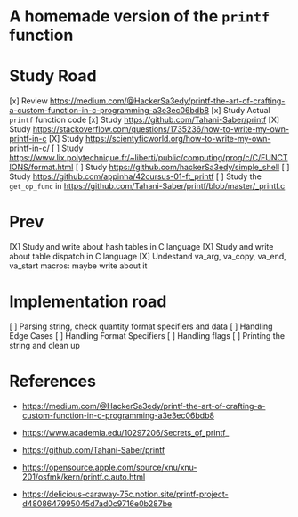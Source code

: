 # A homemade version of the `printf` function 



# Study Road
[x] Review  https://medium.com/@HackerSa3edy/printf-the-art-of-crafting-a-custom-function-in-c-programming-a3e3ec06bdb8
[x] Study  Actual `printf` function code
[x] Study  https://github.com/Tahani-Saber/printf
[X] Study  https://stackoverflow.com/questions/1735236/how-to-write-my-own-printf-in-c
[X] Study  https://scientyficworld.org/how-to-write-my-own-printf-in-c/
[ ] Study  https://www.lix.polytechnique.fr/~liberti/public/computing/prog/c/C/FUNCTIONS/format.html
[ ] Study  https://github.com/hackerSa3edy/simple_shell
[ ] Study  https://github.com/appinha/42cursus-01-ft_printf
[ ] Study the `get_op_func` in https://github.com/Tahani-Saber/printf/blob/master/_printf.c

# Prev
[X] Study and write about hash tables in C language
[X] Study and write about table dispatch in C language
[X] Undestand va_arg, va_copy, va_end, va_start macros: maybe write about it 

# Implementation road

[ ] Parsing string, check quantity format specifiers and data
[ ] Handling Edge Cases
[ ] Handling Format Specifiers
[ ] Handling flags
[ ] Printing the string and clean up


# References

- https://medium.com/@HackerSa3edy/printf-the-art-of-crafting-a-custom-function-in-c-programming-a3e3ec06bdb8
- https://www.academia.edu/10297206/Secrets_of_printf_
- https://github.com/Tahani-Saber/printf
- https://opensource.apple.com/source/xnu/xnu-201/osfmk/kern/printf.c.auto.html

- https://delicious-caraway-75c.notion.site/printf-project-d4808647995045d7ad0c9716e0b287be